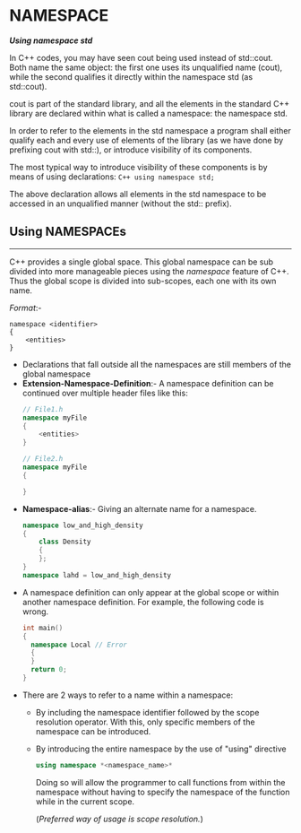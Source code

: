 # NAMESPACE


_**Using namespace std**_

In C++ codes, you may have seen cout being used instead of std::cout. 
Both name the same object: the first one uses its unqualified name (cout), while the second qualifies it directly within the namespace std (as std::cout).

cout is part of the standard library, and all the elements in the standard C++ library are declared within what is called a namespace: the namespace std.

In order to refer to the elements in the std namespace a program shall either qualify each and every use of elements of the library (as we have done by prefixing cout with std::), or introduce visibility of its components.

The most typical way to introduce visibility of these components is by means of using declarations:
		```C++
		using namespace std;
		```

The above declaration allows all elements in the std namespace to be accessed in an unqualified manner (without the std:: prefix).


## Using NAMESPACEs
-----------------
C++ provides a single global space. This global namespace can be sub divided into more manageable pieces using the *namespace* feature of C++.
Thus the global scope is divided into sub-scopes, each one with its own name.

_Format_:-
```
namespace <identifier>
{
	<entities>
}
```
* Declarations that fall outside all the namespaces are still members of the global namespace
* **Extension-Namespace-Definition**:- A namespace definition can be continued over multiple header files like this:
	```C++
	// File1.h
	namespace myFile
	{
	    <entities>
	}
	
	// File2.h
	namespace myFile
	{
	
	}
	```
* __Namespace-alias__:- Giving an alternate name for a namespace.
	```C++
	namespace low_and_high_density
	{
		class Density
		{
		};
	}
	namespace lahd = low_and_high_density
	```
* A namespace definition can only appear at the global scope or within another namespace definition.
  For example, the following code is wrong.
  ```C++
  int main()
  {
  	namespace Local	// Error
	{
	}
	return 0;
  }
  ```
* There are 2 ways to refer to a name within a namespace:
  * By including the namespace identifier followed by the scope resolution operator.
    With this, only specific members of the namespace can be introduced.
  * By introducing the entire namespace by the use of "using" directive	
	```C++
	using namespace *<namespace_name>*
	```
    Doing so will allow the programmer to call functions from within the namespace without having to specify the namespace of the function while in the current scope.

	(_Preferred way of usage is scope resolution._)
	
	
